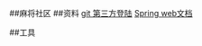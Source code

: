 
##麻将社区
##资料
[git 第三方登陆](https://developer.github.com/apps/building-oauth-apps/creating-an-oauth-app/)
[Spring web文档](https://spring.io/guides/gs/serving-web-content/)

##工具